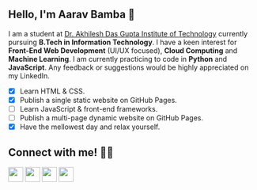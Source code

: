 ## Hello, I'm Aarav Bamba 👋
I am a student at [Dr. Akhilesh Das Gupta Institute of Technology](https://adgitmdelhi.ac.in) currently pursuing **B.Tech in Information Technology**. I have a keen interest for **Front-End Web Development** (UI/UX focused), **Cloud Computing** and **Machine Learning**. I am currently practicing to code in **Python** and **JavaScript**. Any feedback or suggestions would be highly appreciated on my LinkedIn.

- [x] Learn HTML & CSS.
- [x] Publish a single static website on GitHub Pages.
- [ ] Learn JavaScript & front-end frameworks.
- [ ] Publish a multi-page dynamic website on GitHub Pages.
- [x] Have the mellowest day and relax yourself.

## Connect with me! 👨‍💻
<p align="left">
<a href="https://www.linkedin.com/in/aaravbamba/" style="text-decoration:none">
  <img height="30" src="https://img.shields.io/badge/linkedin-blue.svg?&style=for-the-badge&logo=linkedin&logoColor=white" />
</a>
<a href="https://github.com/aaravbmb" style="text-decoration:none">
  <img height="30" src="https://img.shields.io/badge/Github-grey.svg?&style=for-the-badge&logo=Github&logoColor=white" />
</a>
<a href="https://aaravbmb.github.io/portfolio/" style="text-decoration:none">
  <img height="30" src="https://img.shields.io/badge/Portfolio-black.svg?&style=for-the-badge" />
</a>
 <a href="https://www.hackerrank.com/aaravbamba" style="text-decoration:none">
  <img height="30" src="https://img.shields.io/badge/HackerRank-darkgreen.svg?&style=for-the-badge&logo=hackerrank&logoColor=white" />
</a>
</p>

<!---
aaravbmb/aaravbmb is a ✨ special ✨ repository because its `README.md` (this file) appears on your GitHub profile.
You can click the Preview link to take a look at your changes.
--->
